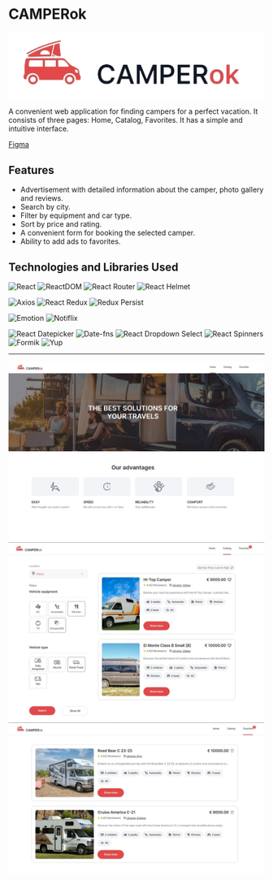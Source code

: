 
# CAMPERok  

![logo](./public/readMeImg///logo.png)

A convenient web application for finding campers for a perfect vacation. 
It consists of three pages: Home, Catalog, Favorites. It has a simple and intuitive interface.

[Figma](https://www.figma.com/design/fnMWH0eBB7NnoqdAiiKWsQ/Test?node-id=0-1&t=Z3FM04tPACbF9l6D-0)

## Features

+ Advertisement with detailed information about the camper, photo gallery and reviews.
+ Search by city.
+ Filter by equipment and car type.
+ Sort by price and rating.
+ A convenient form for booking the selected camper.
+ Ability to add ads to favorites.

## Technologies and Libraries Used

![React](https://img.shields.io/badge/React-61dafb)
![ReactDOM](https://img.shields.io/badge/ReactDOM-61dafb)
![React Router](https://img.shields.io/badge/React%20Router-red)
![React Helmet](https://img.shields.io/badge/React%20Helmet-yellow)

![Axios](https://img.shields.io/badge/Axios-671ddf)
![React Redux](https://img.shields.io/badge/React%20Redux-5e3b96)
![Redux Persist](https://img.shields.io/badge/Redux%20Persist-ba8fff)

![Emotion](https://img.shields.io/badge/Emotion-D26AC2)
![Notiflix](https://img.shields.io/badge/Notiflix-32c682)

![React Datepicker](https://img.shields.io/badge/React%20Datepicker-216ba5)
![Date-fns](https://img.shields.io/badge/Date--fns-8c1b54)
![React Dropdown Select](https://img.shields.io/badge/React--Dropdown--Select-0074D9)
![React Spinners ](https://img.shields.io/badge/React%20Spinners-25c2a0)
![Formik](https://img.shields.io/badge/Formik-4C9AFF)
![Yup](https://img.shields.io/badge/Yup-black)

___

![Home Page](./public/readMeImg//Home.jpg)
![Catalog Page](./public/readMeImg//Catalog.jpg)
![Favorites Page](./public/readMeImg//Favorites.jpg)